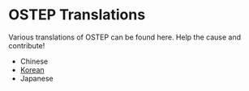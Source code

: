 # OSTEP Translations

Various translations of OSTEP can be found here. Help the cause and contribute!
* Chinese
* [Korean](korean)
* Japanese

